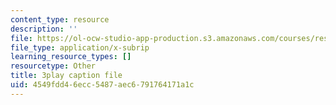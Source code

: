 ```yaml
---
content_type: resource
description: ''
file: https://ol-ocw-studio-app-production.s3.amazonaws.com/courses/res-ll-005-mathematics-of-big-data-and-machine-learning-january-iap-2020/4549fdd46ecc5487aec6791764171a1c_0cmj5TfFCLY.vtt
file_type: application/x-subrip
learning_resource_types: []
resourcetype: Other
title: 3play caption file
uid: 4549fdd4-6ecc-5487-aec6-791764171a1c
---
```


